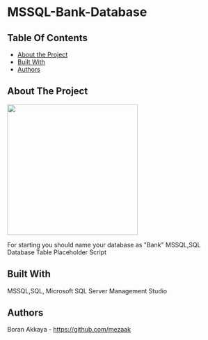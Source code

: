 # MSSQL-Bank-Database

## Table Of Contents

* [About the Project](#about-the-project)
* [Built With](#built-with)
* [Authors](#authors)

## About The Project

<img style="height:300px;weight:auto" src="">

For starting you should name your database as "Bank"
MSSQL,SQL Database Table Placeholder Script


## Built With

MSSQL,SQL, Microsoft SQL Server Management Studio

## Authors
Boran Akkaya - https://github.com/mezaak
